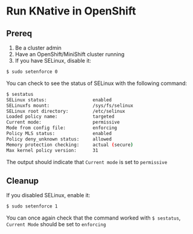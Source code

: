 # Run KNative in OpenShift
## Prereq
1. Be a cluster admin
2. Have an OpenShift/MiniShift cluster running
3. If you have SELinux, disable it:
```bash
$ sudo setenforce 0
```
You can check to see the status of SELinux with the following command:
```bash
$ sestatus
SELinux status:                 enabled
SELinuxfs mount:                /sys/fs/selinux
SELinux root directory:         /etc/selinux
Loaded policy name:             targeted
Current mode:                   permissive
Mode from config file:          enforcing
Policy MLS status:              enabled
Policy deny_unknown status:     allowed
Memory protection checking:     actual (secure)
Max kernel policy version:      31
```
The output should indicate that `Current mode` is set to `permissive`

## Cleanup
If you disabled SELinux, enable it:
```bash
$ sudo setenforce 1
```
You can once again check that the command worked with `$ sestatus`, `Current Mode` should be set to `enforcing`
